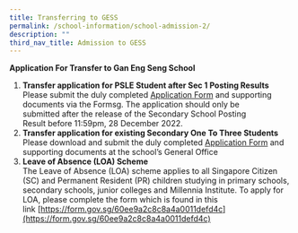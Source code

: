 ```yaml
---
title: Transferring to GESS
permalink: /school-information/school-admission-2/
description: ""
third_nav_title: Admission to GESS
---
```

**Application For Transfer to Gan Eng Seng School**

1.  **Transfer application for PSLE Student after Sec 1 Posting Results**
<BR>Please submit the duly completed [Application Form](https://form.gov.sg/637f39579e873400129602be) and supporting documents via the Formsg. The application should only be submitted after the release of the Secondary School Posting  
    Result before 11:59pm, 28 December 2022.
2.  **Transfer application for existing Secondary One To Three Students**  
    Please download and submit the duly completed [Application Form](/files/GESS-transfer-application-form-for-transfers-to-Sec-2-or-3.pdf) and supporting documents at the school’s General Office
3.  **Leave of Absence (LOA) Scheme**  
    The Leave of Absence (LOA) scheme applies to all Singapore Citizen (SC) and Permanent Resident (PR) children studying in primary schools, secondary schools, junior colleges and Millennia Institute. To apply for LOA, please complete the form which is found in this link [https://form.gov.sg/60ee9a2c8c8a4a0011defd4c](https://form.gov.sg/60ee9a2c8c8a4a0011defd4c)